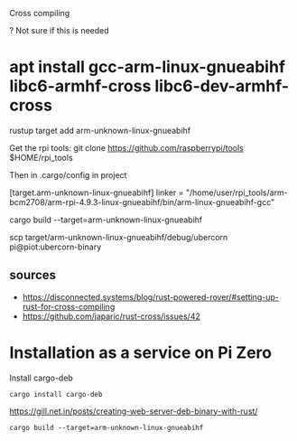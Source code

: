 Cross compiling

? Not sure if this is needed
# apt install gcc-arm-linux-gnueabihf libc6-armhf-cross libc6-dev-armhf-cross

rustup target add arm-unknown-linux-gnueabihf

Get the rpi tools:
git clone https://github.com/raspberrypi/tools $HOME/rpi_tools

Then in .cargo/config in project

[target.arm-unknown-linux-gnueabihf]
linker = "/home/user/rpi_tools/arm-bcm2708/arm-rpi-4.9.3-linux-gnueabihf/bin/arm-linux-gnueabihf-gcc"

cargo build --target=arm-unknown-linux-gnueabihf

scp target/arm-unknown-linux-gnueabihf/debug/ubercorn pi@piot:ubercorn-binary

## sources
* https://disconnected.systems/blog/rust-powered-rover/#setting-up-rust-for-cross-compiling
* https://github.com/japaric/rust-cross/issues/42



# Installation as a service on Pi Zero
Install cargo-deb

    cargo install cargo-deb

https://gill.net.in/posts/creating-web-server-deb-binary-with-rust/

    cargo build --target=arm-unknown-linux-gnueabihf